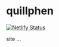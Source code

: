# quillphen
[![Netlify Status](https://api.netlify.com/api/v1/badges/fbb97b96-cddf-46e6-91c0-2a73631dc85b/deploy-status)](https://app.netlify.com/projects/quillphen/deploys)

site
...